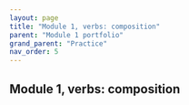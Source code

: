 ```yaml
---
layout: page
title: "Module 1, verbs: composition"
parent: "Module 1 portfolio"
grand_parent: "Practice"
nav_order: 5
---
```


## Module 1, verbs: composition
